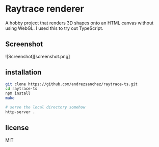 # Raytrace renderer

A hobby project that renders 3D shapes onto an HTML canvas without using WebGL. I used this to
try out TypeScript.

## Screenshot

![Screenshot][screenshot.png]

## installation

``` bash
git clone https://github.com/andrezsanchez/raytrace-ts.git
cd raytrace-ts
npm install
make

# serve the local directory somehow
http-server .
```

## license

MIT

